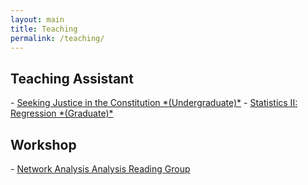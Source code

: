 ```yaml
---
layout: main
title: Teaching
permalink: /teaching/
---
```


<h2>Teaching Assistant</h2>
- <a href="/_includes/syllabus_justice.pdf" target="_blank">Seeking Justice in the Constitution *(Undergraduate)*</a>
- <a href="/_includes/syllabus_stats_ii.pdf" target="_blank">Statistics II: Regression *(Graduate)*</a>

<h2>Workshop</h2>
- <a href="https://github.com/rbshaffer/narg" target="_blank">Network Analysis Analysis Reading Group</a>
